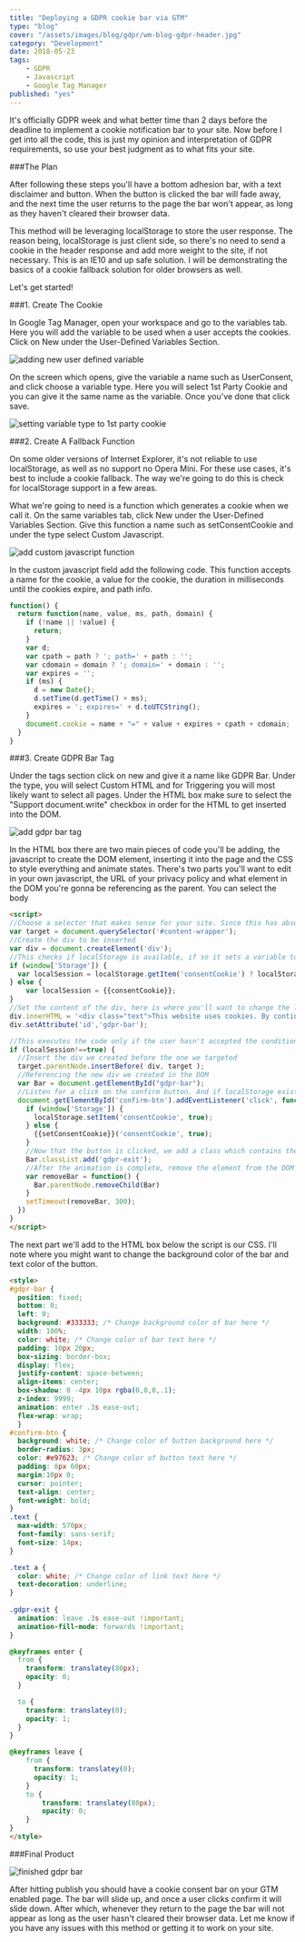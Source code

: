 ```yaml
---
title: "Deploying a GDPR cookie bar via GTM"
type: "blog"
cover: "/assets/images/blog/gdpr/wm-blog-gdpr-header.jpg"
category: "Development"
date: 2018-05-23    
tags:
    - GDPR
    - Javascript
    - Google Tag Manager
published: "yes"
---
```

It's officially GDPR week and what better time than 2 days before the deadline to implement a cookie notification bar to your site. Now before I get into all the code, this is just my opinion and interpretation of GDPR requirements, so use your best judgment as to what fits your site.

###The Plan

After following these steps you'll have a bottom adhesion bar, with a text disclaimer and button. When the button is clicked the bar will fade away, and the next time the user returns to the page the bar won't appear,  as long as they haven't cleared their browser data. 

This method will be leveraging localStorage to store the user response. The reason being, localStorage is just client side, so there's no need to send a cookie in the header response and add more weight to the site, if not necessary. This is an IE10 and up safe solution. I will be demonstrating the basics of a cookie fallback solution for older browsers as well.

Let's get started!


###1. Create The Cookie

In Google Tag Manager, open your workspace and go to the variables tab. Here you will add the variable to be used when a user accepts the cookies. Click on New under the User-Defined Variables Section. 

![adding new user defined variable](/assets/images/blog/gdpr/wm-blog-gdpr-step1.jpg)

On the screen which opens, give the variable a name such as UserConsent, and click choose a variable type. Here you will select 1st Party Cookie and you can give it the same name as the variable. Once you've done that click save.

![setting variable type to 1st party cookie](/assets/images/blog/gdpr/gdpr-step2.jpg)

###2. Create A Fallback Function

On some older versions of Internet Explorer, it's not reliable to use localStorage, as well as no support no Opera Mini. For these use cases, it's best to include a cookie fallback. The way we're going to do this is check for localStorage support in a few areas.

What we're going to need is a function which generates a cookie when we call it. On the same variables tab, click New under the User-Defined Variables Section. Give this function a name such as setConsentCookie and under the type select Custom Javascript.

![add custom javascript function](/assets/images/blog/gdpr/gdpr-step3.jpg)

In the custom javascript field add the following code. This function accepts a name for the cookie, a value for the cookie, the duration in milliseconds until the cookies expire, and path info.

```javascript
function() {
  return function(name, value, ms, path, domain) {
    if (!name || !value) {
      return;
    }
    var d;
    var cpath = path ? '; path=' + path : '';
    var cdomain = domain ? '; domain=' + domain : '';
    var expires = '';
    if (ms) {
      d = new Date();
      d.setTime(d.getTime() + ms);
      expires = '; expires=' + d.toUTCString();
    }
    document.cookie = name + "=" + value + expires + cpath + cdomain;
  }
}
```

###3. Create GDPR Bar Tag

Under the tags section click on new and give it a name like GDPR Bar. Under the type, you will select Custom HTML and for Triggering you will most likely want to select all pages. Under the HTML box make sure to select the "Support document.write" checkbox in order for the HTML to get inserted into the DOM.

![add gdpr bar tag](/assets/images/blog/gdpr/gdpr-step4.jpg)

In the HTML box there are two main pieces of code you'll be adding, the javascript to create the DOM element, inserting it into the page and the CSS to style everything and animate states. There's two parts you'll want to edit in your own javascript, the URL of your privacy policy and what element in the DOM you're gonna be referencing as the parent. You can select the body

```html
<script>
//Choose a selector that makes sense for your site. Since this has absolute positioning, it will be taken out of the DOM flow, so the location isn't so important
var target = document.querySelector('#content-wrapper');
//Create the div to be inserted
var div = document.createElement('div');
//This checks if localStorage is available, if so it sets a variable to the localStorage value, otherwise it sets the variable to the cookie value
if (window['Storage']) {
  var localSession = localStorage.getItem('consentCookie') ? localStorage.getItem('consentCookie') : null;
} else {
    var localSession = {{consentCookie}};
}
//Set the content of the div, here is where you'll want to change the link for your privacy policy
div.innerHTML = '<div class="text">This website uses cookies. By continuing to use this site, you agree to our use of cookies. To find out more visit our <a href="https://YourDomainHere.com/privacy-policy" target="_blank">Privacy Policy</a> page.</div><div id="confirm-btn">Continue</div>';
div.setAttribute('id','gdpr-bar');

//This executes the code only if the user hasn't accepted the conditions previously, by checking existing of true in the cookie
if (localSession!==true) {
  //Insert the div we created before the one we targeted  
  target.parentNode.insertBefore( div, target );
  //Referencing the new div we created in the DOM
  var Bar = document.getElementById("gdpr-bar");
  //Listen for a click on the confirm button. And if localStorage exists set the variable to true. Else use cookies to set the variable to true.
  document.getElementById('confirm-btn').addEventListener('click', function() {
    if (window['Storage']) {
      localStorage.setItem('consentCookie', true);
    } else {
      {{setConsentCookie}}('consentCookie', true);
    }
    //Now that the button is clicked, we add a class which contains the exit animation
    Bar.classList.add('gdpr-exit');
    //After the animation is complete, remove the element from the DOM
    var removeBar = function() {
      Bar.parentNode.removeChild(Bar)
    }
    setTimeout(removeBar, 300);
  })
}
</script>
```

The next part we'll add to the HTML box below the script is our CSS. I'll note where you might want to change the background color of the bar and text color of the button.

```html
<style>
#gdpr-bar {
  position: fixed;
  bottom: 0;
  left: 0;
  background: #333333; /* Change background color of bar here */
  width: 100%;
  color: white; /* Change color of bar text here */
  padding: 10px 20px;
  box-sizing: border-box;
  display: flex;
  justify-content: space-between;
  align-items: center;
  box-shadow: 0 -4px 10px rgba(0,0,0,.1);
  z-index: 9999;
  animation: enter .3s ease-out;
  flex-wrap: wrap;
  }
#confirm-btn {
  background: white; /* Change color of button background here */
  border-radius: 3px;
  color: #e97623; /* Change color of button text here */
  padding: 8px 60px;
  margin:10px 0;
  cursor: pointer;
  text-align: center;
  font-weight: bold;
}
.text {
  max-width: 570px;
  font-family: sans-serif;
  font-size: 14px;
}

.text a {
  color: white; /* Change color of link text here */
  text-decoration: underline;
}
  
.gdpr-exit {
  animation: leave .3s ease-out !important;
  animation-fill-mode: forwards !important;
}

@keyframes enter {
  from {
    transform: translatey(80px);
    opacity: 0; 
  }

  to {
    transform: translatey(0);
    opacity: 1;
  }
}

@keyframes leave {
    from {
      transform: translatey(0);
      opacity: 1;
    }
    to {
        transform: translatey(80px);
        opacity: 0;
    }
}
</style>
```

###Final Product

![finished gdpr bar](/assets/images/blog/gdpr/gdpr-finished.gif)

After hitting publish you should have a cookie consent bar on your GTM enabled page. The bar will slide up, and once a user clicks confirm it will slide down. After which, whenever they return to the page the bar will not appear as long as the user hasn't cleared their browser data. Let me know if you have any issues with this method or getting it to work on your site.

